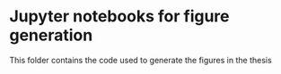 # Jupyter notebooks for figure generation
This folder contains the code used to generate the figures in the thesis
